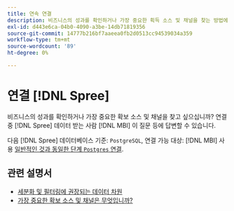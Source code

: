 ```yaml
---
title: 연속 연결
description: 비즈니스의 성과를 확인하거나 가장 중요한 획득 소스 및 채널을 찾는 방법에 대해 알아봅니다.
exl-id: d443e6ca-04b0-4090-a3be-14db71819356
source-git-commit: 14777b216bf7aaeea0fb2d0513cc94539034a359
workflow-type: tm+mt
source-wordcount: '89'
ht-degree: 0%

---
```


# 연결 [!DNL Spree]

비즈니스의 성과를 확인하거나 가장 중요한 확보 소스 및 채널을 찾고 싶으십니까? 연결 중 [!DNL Spree] 데이터 받는 사람 [!DNL MBI] 이 질문 등에 답변할 수 있습니다.

다음 [!DNL Spree] 데이터베이스 기준: `PostgreSQL`, 연결 가능 대상: [!DNL MBI] 사용 [일반적인 것과 동일한 단계 `Postgres` 연결](../integrations/postgresql.md).

## 관련 설명서

* [세분화 및 필터링에 권장되는 데이터 차원](../../../best-practices/segment-filter.md)
* [가장 중요한 확보 소스 및 채널은 무엇입니까?](../../analysis/most-value-source-channel.md)
